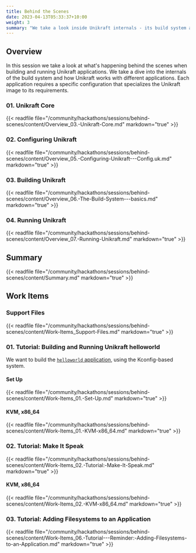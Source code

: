 ```yaml
---
title: Behind the Scenes
date: 2023-04-13T05:33:37+10:00
weight: 3
summary: "We take a look inside Unikraft internals - its build system and runtime infrastructure. Expected time 75min."
---
```


## Overview

In this session we take a look at what's happening behind the scenes when building and running Unikraft applications.
We take a dive into the internals of the build system and how Unikraft works with different applications.
Each application requires a specific configuration that specializes the Unikraft image to its requirements.

### 01. Unikraft Core

{{< readfile file="/community/hackathons/sessions/behind-scenes/content/Overview_03.-Unikraft-Core.md" markdown="true" >}}

### 02. Configuring Unikraft

{{< readfile file="/community/hackathons/sessions/behind-scenes/content/Overview_05.-Configuring-Unikraft---Config.uk.md" markdown="true" >}}

### 03. Building Unikraft

{{< readfile file="/community/hackathons/sessions/behind-scenes/content/Overview_06.-The-Build-System---basics.md" markdown="true" >}}

### 04. Running Unikraft

{{< readfile file="/community/hackathons/sessions/behind-scenes/content/Overview_07.-Running-Unikraft.md" markdown="true" >}}

## Summary

{{< readfile file="/community/hackathons/sessions/behind-scenes/content/Summary.md" markdown="true" >}}

## Work Items

### Support Files

{{< readfile file="/community/hackathons/sessions/behind-scenes/content/Work-Items_Support-Files.md" markdown="true" >}}

### 01. Tutorial: Building and Running Unikraft helloworld

We want to build the [`helloworld` application](https://github.com/unikraft/app-helloworld), using the Kconfig-based system.

#### Set Up

{{< readfile file="/community/hackathons/sessions/behind-scenes/content/Work-Items_01.-Set-Up.md" markdown="true" >}}

#### KVM, x86_64

{{< readfile file="/community/hackathons/sessions/behind-scenes/content/Work-Items_01.-KVM-x86_64.md" markdown="true" >}}

### 02. Tutorial: Make It Speak

{{< readfile file="/community/hackathons/sessions/behind-scenes/content/Work-Items_02.-Tutorial:-Make-It-Speak.md" markdown="true" >}}

#### KVM, x86_64

{{< readfile file="/community/hackathons/sessions/behind-scenes/content/Work-Items_02.-KVM-x86_64.md" markdown="true" >}}

### 03. Tutorial: Adding Filesystems to an Application

{{< readfile file="/community/hackathons/sessions/behind-scenes/content/Work-Items_06.-Tutorial---Reminder:-Adding-Filesystems-to-an-Application.md" markdown="true" >}}
